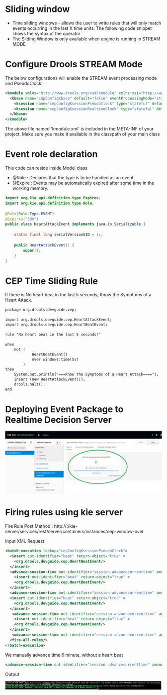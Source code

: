 # Sliding window

* Time sliding windows -  allows the user to write rules that will only match events occurring in the last X time units. The following code snippet shows the syntax of the operator
* The Sliding Window is only available when engine is running in STREAM MODE

# Configure Drools STREAM Mode

The below configurations will enable the STREAM event processing mode and PseudoClock

```xml
<kmodule xmlns="http://www.drools.org/xsd/kmodule" xmlns:xsi="http://www.w3.org/2001/XMLSchema-instance">
  <kbase name="cepConfigKbase" default="false" eventProcessingMode="stream" equalsBehavior="identity" packages="org.drools.devguide.cep">
    <ksession name="cepConfigKsessionPseudoClock" type="stateful" default="false" clockType="pseudo"/>
    <ksession name="cepConfigKsessionRealtimeClock" type="stateful" default="false" clockType="realtime"/>
  </kbase>
</kmodule>
```
The above file named 'kmodule.xml' is included in the META-INF of your project. Make sure you make it available in the classpath of your main class

# Event role declaration 

This code can reside inside Model class

* @Role : Declares that the type is to be handled as an event
* @Expire : Events may be automatically expired after some time in the working memory.

```java
import org.kie.api.definition.type.Expires;
import org.kie.api.definition.type.Role;

@Role(Role.Type.EVENT)
@Expires("30m")
public class HeartAttackEvent implements java.io.Serializable {

    static final long serialVersionUID = 1L;

    public HeartAttackEvent() {
        super();
    }
}
```
# CEP Time Sliding Rule 
If there is No heart beat in the last 5 seconds, Know the Symptoms of a Heart Attack.
```DRL
package org.drools.devguide.cep;

import org.drools.devguide.cep.HeartAttackEvent;
import org.drools.devguide.cep.HeartBeatEvent;

rule "No heart beat in the last 5 seconds!"

when
    not (
            HeartBeatEvent()
            over windows:time(5s)
        )
then 
    System.out.println("===Know the Symptoms of a Heart Attack====");
    insert (new HeartAttackEvent());
    drools.halt();
end 
```

# Deploying Event Package to Realtime Decision Server

![eploying Event Package to Realtime Decision Server](https://github.com/rameshpk/drools_cep/blob/master/image/Deploy.png)

# Firing rules using kie server

Fire Rule Post Method : http://<SERVER>:<PORT>/kie-server/services/rest/server/containers/instances/cep-window-over

Input XML  Request 
```xml
<batch-execution lookup="cepConfigKsessionPseudoClock">
  <insert out-identifier="beat" return-object="true" >
    <org.drools.devguide.cep.HeartBeatEvent/>
  </insert>
  <advance-session-time out-identifier="session-advancecurrenttime" amount="1" unit="SECONDS"/>
    <insert out-identifier="beat" return-object="true" >
    <org.drools.devguide.cep.HeartBeatEvent/>
  </insert>
  <advance-session-time out-identifier="session-advancecurrenttime" amount="1" unit="SECONDS"/>
  <insert out-identifier="beat" return-object="true" >
    <org.drools.devguide.cep.HeartBeatEvent/>
  </insert>
   <advance-session-time out-identifier="session-advancecurrenttime" amount="1" unit="SECONDS"/>
    <insert out-identifier="beat" return-object="true" >
    <org.drools.devguide.cep.HeartBeatEvent/>
  </insert>
   <advance-session-time out-identifier="session-advancecurrenttime" amount="6" unit="SECONDS"/>
  <fire-all-rules/>
</batch-execution>
```
We manually advance time 6 minute, without a heart beat
```xml
<advance-session-time out-identifier="session-advancecurrenttime" amount="6" unit="SECONDS"/>
```

Output

![Output](https://github.com/rameshpk/drools_cep/blob/master/image/Output.png)



